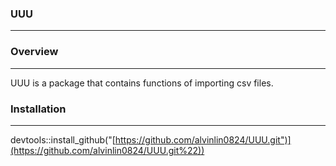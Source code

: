 ### UUU

------------------------------------------------------------------------

### Overview

------------------------------------------------------------------------

UUU is a package that contains functions of importing csv files.

### Installation

------------------------------------------------------------------------

devtools::install_github("[https://github.com/alvinlin0824/UUU.git")](https://github.com/alvinlin0824/UUU.git%22))
